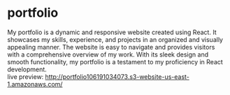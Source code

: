 # portfolio

My portfolio is a dynamic and responsive website created using React. It showcases my skills, experience, and projects in an organized and visually appealing manner. The website is easy to navigate and provides visitors with a comprehensive overview of my work. With its sleek design and smooth functionality, my portfolio is a testament to my proficiency in React development.
<br />
live preview: http://portfolio106191034073.s3-website-us-east-1.amazonaws.com/
